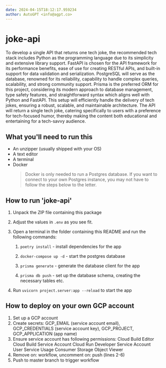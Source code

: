 ```yaml
---
date: 2024-04-15T18:12:17.959234
author: AutoGPT <info@agpt.co>
---
```


# joke-api

To develop a single API that returns one tech joke, the recommended tech stack includes Python as the programming language due to its simplicity and extensive library support. FastAPI is chosen for the API framework for its performance benefits, ease of use for creating RESTful APIs, and built-in support for data validation and serialization. PostgreSQL will serve as the database, renowned for its reliability, capability to handle complex queries, scalability, and strong community support. Prisma is the preferred ORM for this project, considering its modern approach to database management, type safety features, and straightforward syntax which aligns well with Python and FastAPI. This setup will efficiently handle the delivery of tech jokes, ensuring a robust, scalable, and maintainable architecture. The API will return a single tech joke, catering specifically to users with a preference for tech-focused humor, thereby making the content both educational and entertaining for a tech-savvy audience.

## What you'll need to run this
* An unzipper (usually shipped with your OS)
* A text editor
* A terminal
* Docker
  > Docker is only needed to run a Postgres database. If you want to connect to your own
  > Postgres instance, you may not have to follow the steps below to the letter.


## How to run 'joke-api'

1. Unpack the ZIP file containing this package

2. Adjust the values in `.env` as you see fit.

3. Open a terminal in the folder containing this README and run the following commands:

    1. `poetry install` - install dependencies for the app

    2. `docker-compose up -d` - start the postgres database

    3. `prisma generate` - generate the database client for the app

    4. `prisma db push` - set up the database schema, creating the necessary tables etc.

4. Run `uvicorn project.server:app --reload` to start the app

## How to deploy on your own GCP account
1. Set up a GCP account
2. Create secrets: GCP_EMAIL (service account email), GCP_CREDENTIALS (service account key), GCP_PROJECT, GCP_APPLICATION (app name)
3. Ensure service account has following permissions: 
    Cloud Build Editor
    Cloud Build Service Account
    Cloud Run Developer
    Service Account User
    Service Usage Consumer
    Storage Object Viewer
4. Remove on: workflow, uncomment on: push (lines 2-6)
5. Push to master branch to trigger workflow
